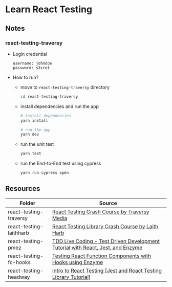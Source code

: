 # Learn React Testing

## Notes

### react-testing-traversy

- Login credential

  ```
  username: johndoe
  password: s3cret
  ```

- How to run?

  - move to `react-testing-traversy` directory

    ```bash
    cd react-testing-traversy
    ```

  - install dependencies and run the app

    ```bash
    # install dependencies
    yarn install

    # run the app
    yarn dev
    ```

  - run the unit test

    ```bash
    yarn test
    ```

  - run the End-to-End test using cypress

    ```bash
    yarn run cypress open
    ```

## Resources

| Folder                  | Source                                                                                                                                                            |
| ----------------------- | ----------------------------------------------------------------------------------------------------------------------------------------------------------------- |
| react-testing-traversy  | [React Testing Crash Course by Traversy Media](https://www.youtube.com/watch?v=OVNjsIto9xM)                                                                       |
| react-testing-laithharb | [React Testing Library Crash Course by Laith Harb](https://www.youtube.com/watch?v=GLSSRtnNY0g&t=41s)                                                             |
| react-testing-pmez      | [TDD Live Coding - Test Driven Development Tutorial with React, Jest, and Enzyme](https://www.youtube.com/watch?v=tX-gu6FWcsE)                                    |
| react-testing-fc-hooks  | [Testing React Function Components with Hooks using Enzyme](https://acesmndr.medium.com/testing-react-functional-components-with-hooks-using-enzyme-f732124d320a) |
| react-testing-headway   | [Intro to React Testing [Jest and React Testing Library Tutorial]](https://www.youtube.com/watch?v=ZmVBCpefQe8)                                                   |
